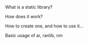 What is a static library?

How does it work?

How to create one, and how to use it...

Basic usage of ar, ranlib, nm